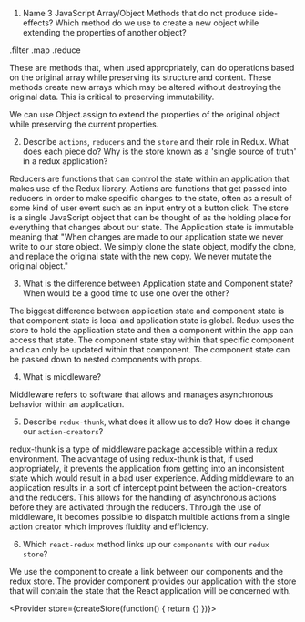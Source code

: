 1.  Name 3 JavaScript Array/Object Methods that do not produce side-effects? Which method do we use to create a new object while extending the properties of another object?

.filter
.map
.reduce

These are methods that, when used appropriately, can do operations based on the original array while preserving its structure and content.  These methods create new arrays which may be altered without destroying the original data.  This is critical to preserving immutability. 

We can use Object.assign to extend the properties of the original object while preserving the current properties. 


2.  Describe `actions`, `reducers` and the `store` and their role in Redux. What does each piece do? Why is the store known as a 'single source of truth' in a redux application?

Reducers are functions that can control the state within an application that makes use of the Redux library.  Actions are functions that get passed into reducers in order to make specific changes to the state, often as a result of some kind of user event such as an input entry ot a button click.  The store is a single JavaScript object that can be thought of as the holding place for everything that changes about our state. The Application state is immutable meaning that "When changes are made to our application state we never write to our store object. We simply clone the state object, modify the clone, and replace the original state with the new copy. We never 
mutate the original object."


3.  What is the difference between Application state and Component state? When would be a good time to use one over the other?

The biggest difference between application state and component state is that component state is local and application state is global.  Redux uses the store to hold the application state and then a component within the app can access that state.  The component state stay within that specific component and can only be updated within that component.  The component state can be passed down to nested components with props. 


4.  What is middleware?

Middleware refers to software that allows and manages asynchronous behavior within an application.


5.  Describe `redux-thunk`, what does it allow us to do? How does it change our `action-creators`?

redux-thunk is a type of middleware package accessible within a redux environment. The advantage of using redux-thunk is that, if used appropriately, it prevents the application from getting into an inconsistent state which would result in a bad user experience. Adding middleware to an application results in a sort of intercept point between the action-creators and the reducers. This allows for the handling of asynchronous actions before they are activated through the reducers.  Through the use of middleware, it becomes possible to dispatch multible actions from a single action creator which improves fluidity and efficiency.  

6.  Which `react-redux` method links up our `components` with our `redux store`?

We use the <Provider> component to create a link between our components and the redux store.  The provider component provides our application with the store that will contain the state that the React application will be concerned with.  

<Provider store={createStore(function() { return {} })}>
  <App/>
</Provider>



